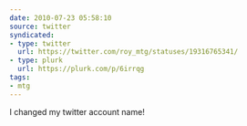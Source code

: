 ```yaml
---
date: 2010-07-23 05:58:10
source: twitter
syndicated:
- type: twitter
  url: https://twitter.com/roy_mtg/statuses/19316765341/
- type: plurk
  url: https://plurk.com/p/6irrqg
tags:
- mtg
---
```


I changed my twitter account name!
